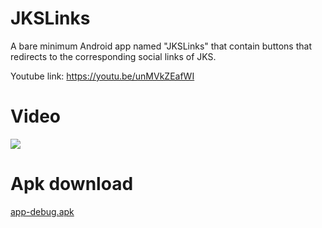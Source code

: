 # **JKSLinks**
A bare minimum Android app named "JKSLinks" that contain buttons that redirects to the corresponding social links of JKS.

Youtube link: https://youtu.be/unMVkZEafWI

# **Video**
![](src/JKSLinks.gif)

# **Apk download**
[app-debug.apk](src/app-debug.apk?raw=true)
